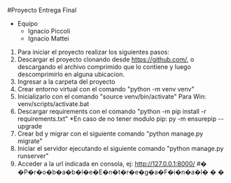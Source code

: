 #Proyecto Entrega Final
  


* Equipo  
  - Ignacio Piccoli
  - Ignacio Mattei

1) Para iniciar el proyecto realizar los siguientes pasos:
2) Descargar el proyecto clonando desde https://github.com/, o descargando el archivo comprimido que lo contiene y luego descomprimirlo en alguna ubicacion.
3) Ingresar a la carpeta del proyecto
4) Crear entorno virtual con el comando "python -m venv venv"
5) Inicializarlo con el comando "source venv/bin/activate"
Para Win: venv/scripts/activate.bat
6) Descargar requirements con el comando "python -m pip install -r requirements.txt"
*En caso de no tener modulo pip: py -m ensurepip --upgrade
7) Crear bd y migrar con el siguiente comando "python manage.py migrate"
8) Iniciar el servidor ejecutando el siguiente comando "python manage.py runserver"
9) Acceder a la url indicada en consola, ej: http://127.0.0.1:8000/
#� �P�r�o�b�a�b�l�e�E�n�t�r�e�g�a�F�i�n�a�l�
�
�
